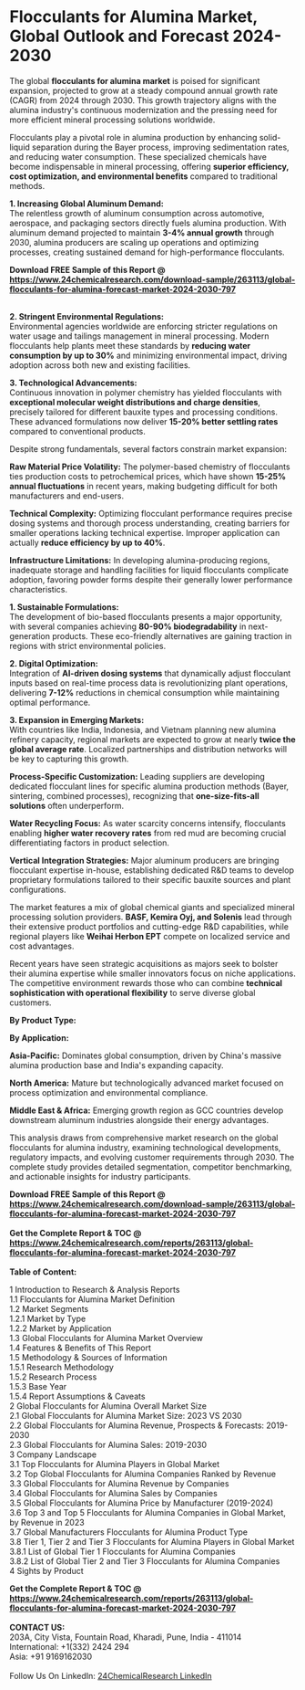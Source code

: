 <h1>Flocculants for Alumina Market, Global Outlook and Forecast 2024-2030</h1><p>The global <strong>flocculants for alumina market</strong> is poised for significant expansion, projected to grow at a steady compound annual growth rate (CAGR) from 2024 through 2030. This growth trajectory aligns with the alumina industry's continuous modernization and the pressing need for more efficient mineral processing solutions worldwide.</p><p>Flocculants play a pivotal role in alumina production by enhancing solid-liquid separation during the Bayer process, improving sedimentation rates, and reducing water consumption. These specialized chemicals have become indispensable in mineral processing, offering <strong>superior efficiency, cost optimization, and environmental benefits</strong> compared to traditional methods.</p><p><strong>1. Increasing Global Aluminum Demand:</strong><br>
The relentless growth of aluminum consumption across automotive, aerospace, and packaging sectors directly fuels alumina production. With aluminum demand projected to maintain <strong>3-4% annual growth</strong> through 2030, alumina producers are scaling up operations and optimizing processes, creating sustained demand for high-performance flocculants.</p><div><b>Download FREE Sample of this Report @ 
            <a href="https://www.24chemicalresearch.com/download-sample/263113/global-flocculants-for-alumina-forecast-market-2024-2030-797">
            https://www.24chemicalresearch.com/download-sample/263113/global-flocculants-for-alumina-forecast-market-2024-2030-797</a></b></div><br><p><strong>2. Stringent Environmental Regulations:</strong><br>
Environmental agencies worldwide are enforcing stricter regulations on water usage and tailings management in mineral processing. Modern flocculants help plants meet these standards by <strong>reducing water consumption by up to 30%</strong> and minimizing environmental impact, driving adoption across both new and existing facilities.</p><p><strong>3. Technological Advancements:</strong><br>
Continuous innovation in polymer chemistry has yielded flocculants with <strong>exceptional molecular weight distributions and charge densities</strong>, precisely tailored for different bauxite types and processing conditions. These advanced formulations now deliver <strong>15-20% better settling rates</strong> compared to conventional products.</p><p>Despite strong fundamentals, several factors constrain market expansion:</p><p><strong>Raw Material Price Volatility:</strong> The polymer-based chemistry of flocculants ties production costs to petrochemical prices, which have shown <strong>15-25% annual fluctuations</strong> in recent years, making budgeting difficult for both manufacturers and end-users.</p><p><strong>Technical Complexity:</strong> Optimizing flocculant performance requires precise dosing systems and thorough process understanding, creating barriers for smaller operations lacking technical expertise. Improper application can actually <strong>reduce efficiency by up to 40%</strong>.</p><p><strong>Infrastructure Limitations:</strong> In developing alumina-producing regions, inadequate storage and handling facilities for liquid flocculants complicate adoption, favoring powder forms despite their generally lower performance characteristics.</p><p><strong>1. Sustainable Formulations:</strong><br>
The development of bio-based flocculants presents a major opportunity, with several companies achieving <strong>80-90% biodegradability</strong> in next-generation products. These eco-friendly alternatives are gaining traction in regions with strict environmental policies.</p><p><strong>2. Digital Optimization:</strong><br>
Integration of <strong>AI-driven dosing systems</strong> that dynamically adjust flocculant inputs based on real-time process data is revolutionizing plant operations, delivering <strong>7-12%</strong> reductions in chemical consumption while maintaining optimal performance.</p><p><strong>3. Expansion in Emerging Markets:</strong><br>
With countries like India, Indonesia, and Vietnam planning new alumina refinery capacity, regional markets are expected to grow at nearly <strong>twice the global average rate</strong>. Localized partnerships and distribution networks will be key to capturing this growth.</p><p><strong>Process-Specific Customization:</strong> Leading suppliers are developing dedicated flocculant lines for specific alumina production methods (Bayer, sintering, combined processes), recognizing that <strong>one-size-fits-all solutions</strong> often underperform.</p><p><strong>Water Recycling Focus:</strong> As water scarcity concerns intensify, flocculants enabling <strong>higher water recovery rates</strong> from red mud are becoming crucial differentiating factors in product selection.</p><p><strong>Vertical Integration Strategies:</strong> Major aluminum producers are bringing flocculant expertise in-house, establishing dedicated R&amp;D teams to develop proprietary formulations tailored to their specific bauxite sources and plant configurations.</p><p>The market features a mix of global chemical giants and specialized mineral processing solution providers. <strong>BASF, Kemira Oyj, and Solenis</strong> lead through their extensive product portfolios and cutting-edge R&amp;D capabilities, while regional players like <strong>Weihai Herbon EPT</strong> compete on localized service and cost advantages.</p><p>Recent years have seen strategic acquisitions as majors seek to bolster their alumina expertise while smaller innovators focus on niche applications. The competitive environment rewards those who can combine <strong>technical sophistication with operational flexibility</strong> to serve diverse global customers.</p><p><strong>By Product Type:</strong></p><p><strong>By Application:</strong></p><p><strong>Asia-Pacific:</strong> Dominates global consumption, driven by China's massive alumina production base and India's expanding capacity.</p><p><strong>North America:</strong> Mature but technologically advanced market focused on process optimization and environmental compliance.</p><p><strong>Middle East &amp; Africa:</strong> Emerging growth region as GCC countries develop downstream aluminum industries alongside their energy advantages.</p><p>This analysis draws from comprehensive market research on the global flocculants for alumina industry, examining technological developments, regulatory impacts, and evolving customer requirements through 2030. The complete study provides detailed segmentation, competitor benchmarking, and actionable insights for industry participants.</p><div><b>Download FREE Sample of this Report @ 
            <a href="https://www.24chemicalresearch.com/download-sample/263113/global-flocculants-for-alumina-forecast-market-2024-2030-797">
            https://www.24chemicalresearch.com/download-sample/263113/global-flocculants-for-alumina-forecast-market-2024-2030-797</a></b></div><br><div><b>Get the Complete Report & TOC @ 
            <a href="https://www.24chemicalresearch.com/reports/263113/global-flocculants-for-alumina-forecast-market-2024-2030-797">
            https://www.24chemicalresearch.com/reports/263113/global-flocculants-for-alumina-forecast-market-2024-2030-797</a></b></div><br>
            <b>Table of Content:</b><p>1 Introduction to Research & Analysis Reports<br />
    1.1 Flocculants for Alumina Market Definition<br />
    1.2 Market Segments<br />
        1.2.1 Market by Type<br />
        1.2.2 Market by Application<br />
    1.3 Global Flocculants for Alumina Market Overview<br />
    1.4 Features & Benefits of This Report<br />
    1.5 Methodology & Sources of Information<br />
        1.5.1 Research Methodology<br />
        1.5.2 Research Process<br />
        1.5.3 Base Year<br />
        1.5.4 Report Assumptions & Caveats<br />
2 Global Flocculants for Alumina Overall Market Size<br />
    2.1 Global Flocculants for Alumina Market Size: 2023 VS 2030<br />
    2.2 Global Flocculants for Alumina Revenue, Prospects & Forecasts: 2019-2030<br />
    2.3 Global Flocculants for Alumina Sales: 2019-2030<br />
3 Company Landscape<br />
    3.1 Top Flocculants for Alumina Players in Global Market<br />
    3.2 Top Global Flocculants for Alumina Companies Ranked by Revenue<br />
    3.3 Global Flocculants for Alumina Revenue by Companies<br />
    3.4 Global Flocculants for Alumina Sales by Companies<br />
    3.5 Global Flocculants for Alumina Price by Manufacturer (2019-2024)<br />
    3.6 Top 3 and Top 5 Flocculants for Alumina Companies in Global Market, by Revenue in 2023<br />
    3.7 Global Manufacturers Flocculants for Alumina Product Type<br />
    3.8 Tier 1, Tier 2 and Tier 3 Flocculants for Alumina Players in Global Market<br />
        3.8.1 List of Global Tier 1 Flocculants for Alumina Companies<br />
        3.8.2 List of Global Tier 2 and Tier 3 Flocculants for Alumina Companies<br />
4 Sights by Product</p><div><b>Get the Complete Report & TOC @ 
            <a href="https://www.24chemicalresearch.com/reports/263113/global-flocculants-for-alumina-forecast-market-2024-2030-797">
            https://www.24chemicalresearch.com/reports/263113/global-flocculants-for-alumina-forecast-market-2024-2030-797</a></b></div><br><b>CONTACT US:</b><br>
            203A, City Vista, Fountain Road, Kharadi, Pune, India - 411014<br>
            International: +1(332) 2424 294<br>
            Asia: +91 9169162030 <br><br>
            Follow Us On LinkedIn: <a href="https://www.linkedin.com/company/24chemicalresearch/">24ChemicalResearch LinkedIn</a>